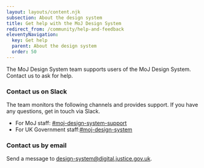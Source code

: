 ```yaml
---
layout: layouts/content.njk
subsection: About the design system
title: Get help with the MoJ Design System
redirect_from: /community/help-and-feedback
eleventyNavigation:
  key: Get help
  parent: About the design system
  order: 50
---
```


<span class="govuk-caption-xl">The MoJ Design System team supports users of the MoJ Design System. Contact us to ask for help.</span>

### Contact us on Slack

The team monitors the following channels and provides support. If you have any questions, get in touch via Slack.

- For MoJ staff: [#moj-design-system-support](https://moj.enterprise.slack.com/archives/CH5RUSB27)
- For UK Government staff:[#moj-design-system](https://ukgovernmentdigital.slack.com/archives/CJ6QDRDGC)

### Contact us by email

Send a message to [design-system@digital.justice.gov.uk](mailto:design-system@digital.justice.gov.uk).
